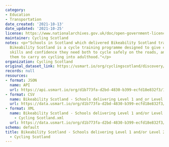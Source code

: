 ```yaml
---
category:
- Education
- Transportation
date_created: '2021-10-13'
date_updated: '2021-10-25'
license: https://www.nationalarchives.gov.uk/doc/open-government-licence/version/3/
maintainer: Cycling Scotland
notes: <p>"Schools in Scotland which delivered Bikeability Scotland training in 2020/21.
  Bikeability Scotland is a cycle training programme designed to give children the
  skills and confidence they need both to cycle safely on the roads, and to encourage
  them to carry on cycling into adulthood."</p>
organization: Cycling Scotland
original_dataset_link: https://usmart.io/org/cyclingscotland/discovery/discovery-view-detail/abd9a110-9d4d-4b06-82e1-b3b6d1b3090f
records: null
resources:
- format: JSON
  name: API
  url: https://api.usmart.io/org/d1b773fa-d2bd-4830-b399-ecfd18e832f3/1d7edc36-fee3-45ed-b3f0-18928891ff0b/1/urql
- format: CSV
  name: Bikeability Scotland - Schools delivering Level 1 and_or Level 2 - 2020_21.csv
  url: https://data.usmart.io/org/d1b773fa-d2bd-4830-b399-ecfd18e832f3/resource?resourceGUID=6b17067a-86b5-4cbb-ab2f-819bd8e81c24
- format: XML
  name: Bikeability Scotland - Schools delivering Level 1 and/or Level 2 - 2020/21
    - Cycling Scotland.xml
  url: https://data.usmart.io/org/d1b773fa-d2bd-4830-b399-ecfd18e832f3/resource?resourceGUID=7685f4d0-4919-4610-86b4-9ac457171e51
schema: default
title: Bikeability Scotland - Schools delivering Level 1 and/or Level 2 - 2020/21
  - Cycling Scotland
---
```

